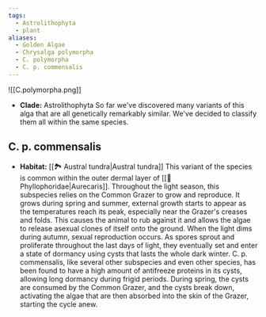```yaml
---
tags:
  - Astrolithophyta
  - plant
aliases:
  - Golden Algae
  - Chrysalga polymorpha
  - C. polymorpha
  - C. p. commensalis
---
```

![[C.polymorpha.png]]
- **Clade:** Astrolithophyta
So far we've discovered many variants of this alga that are all genetically remarkably similar. We've decided to classify them all within the same species.
## C. p. commensalis
- **Habitat:** [[🏞️ Austral tundra|Austral tundra]]
This variant of the species is common within the outer dermal layer of [[🦐 Phyllophoridae|Aurecaris]]. Throughout the light season, this subspecies relies on the Common Grazer to grow and reproduce. It grows during spring and summer, external growth starts to appear as the temperatures reach its peak, especially near the Grazer's creases and folds. This causes the animal to rub against it and allows the algae to release asexual clones of itself onto the ground. When the light dims during autumn, sexual reproduction occurs. As spores sprout and proliferate throughout the last days of light, they eventually set and enter a state of dormancy using cysts that lasts the whole dark winter. C. p. commensalis, like several other subspecies and even other species, has been found to have a high amount of antifreeze proteins in its cysts, allowing long dormancy during frigid periods. During spring, the cysts are consumed by the Common Grazer, and the cysts break down, activating the algae that are then absorbed into the skin of the Grazer, starting the cycle anew.